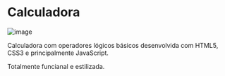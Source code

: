# Calculadora

![image](https://user-images.githubusercontent.com/112425995/200599378-55be5e08-7065-4279-bdb7-840e7006a870.png)

Calculadora com operadores lógicos básicos desenvolvida com HTML5, CSS3 e principalmente JavaScript. 

Totalmente funcianal e estilizada. 
